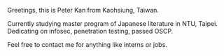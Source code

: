 Greetings, this is Peter Kan from Kaohsiung, Taiwan.

Currently studying master program of Japanese literature in NTU, Taipei.  
Dedicating on infosec, penetration testing, passed OSCP.

Feel free to contact me for anything like interns or jobs.
